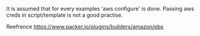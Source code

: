 It is assumed that for every examples 'aws configure' is done.
Passing aws creds in script/template is not a good practise. 

Reefrence https://www.packer.io/plugins/builders/amazon/ebs
